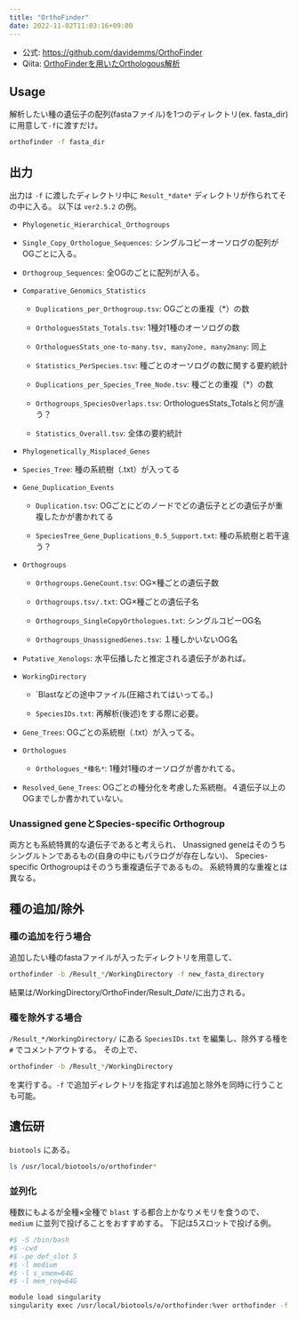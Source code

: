 ```yaml
---
title: "OrthoFinder"
date: 2022-11-02T11:03:16+09:00
---
```


- 公式: https://github.com/davidemms/OrthoFinder
- Qiita: [OrthoFinderを用いたOrthologous解析](https://qiita.com/okuman/items/c7ef9588e990a670d3ee)

## Usage
解析したい種の遺伝子の配列(fastaファイル)を1つのディレクトリ(ex. fasta_dir)に用意して`-f`に渡すだけ。

```sh
orthofinder -f fasta_dir
```


## 出力

出力は `-f` に渡したディレクトリ中に `Result_*date*` ディレクトリが作られてその中に入る。
以下は `ver2.5.2` の例。

- `Phylogenetic_Hierarchical_Orthogroups`


- `Single_Copy_Orthologue_Sequences`: シングルコピーオーソログの配列がOGごとに入る。

- `Orthogroup_Sequences`: 全OGのごとに配列が入る。

- `Comparative_Genomics_Statistics`

	- `Duplications_per_Orthogroup.tsv`: OGごとの重複（*）の数

	- `OrthologuesStats_Totals.tsv`: 1種対1種のオーソログの数

	- `OrthologuesStats_one-to-many.tsv, many2one, many2many`: 同上

	- `Statistics_PerSpecies.tsv`: 種ごとのオーソログの数に関する要約統計

	- `Duplications_per_Species_Tree_Node.tsv`: 種ごとの重複（*）の数

	- `Orthogroups_SpeciesOverlaps.tsv`: OrthologuesStats_Totalsと何が違う？

	- `Statistics_Overall.tsv`: 全体の要約統計

- `Phylogenetically_Misplaced_Genes`

- `Species_Tree`: 種の系統樹（.txt）が入ってる

- `Gene_Duplication_Events`

	- `Duplication.tsv`: OGごとにどのノードでどの遺伝子とどの遺伝子が重複したかが書かれてる

	- `SpeciesTree_Gene_Duplications_0.5_Support.txt`: 種の系統樹と若干違う？

- `Orthogroups`

	- `Orthogroups.GeneCount.tsv`: OG×種ごとの遺伝子数

	- `Orthogroups.tsv/.txt`: OG×種ごとの遺伝子名

	- `Orthogroups_SingleCopyOrthologues.txt`: シングルコピーOG名

	- `Orthogroups_UnassignedGenes.tsv`: １種しかいないOG名

- `Putative_Xenologs`: 水平伝播したと推定される遺伝子があれば。

- `WorkingDirectory`

	- `Blastなどの途中ファイル(圧縮されてはいってる。)

	- `SpeciesIDs.txt`: 再解析(後述)をする際に必要。

- `Gene_Trees`: OGごとの系統樹（.txt）が入ってる。

- `Orthologues`

	- `Orthologues_*種名*`: 1種対1種のオーソログが書かれてる。

- `Resolved_Gene_Trees`: OGごとの種分化を考慮した系統樹。４遺伝子以上のOGまでしか書かれていない。

### Unassigned geneとSpecies-specific Orthogroup

両方とも系統特異的な遺伝子であると考えられ、
Unassigned geneはそのうちシングルトンであるもの(自身の中にもパラログが存在しない)、
Species-specific Orthogroupはそのうち重複遺伝子であるもの。
系統特異的な重複とは異なる。


## 種の追加/除外

### 種の追加を行う場合

追加したい種のfastaファイルが入ったディレクトリを用意して、

```sh
orthofinder -b /Result_*/WorkingDirectory -f new_fasta_directory
```

結果は/WorkingDirectory/OrthoFinder/Result_*Date*/に出力される。

### 種を除外する場合

`/Result_*/WorkingDirectory/` にある `SpeciesIDs.txt` を編集し、除外する種を `#` でコメントアウトする。
その上で、

```sh
orthofinder -b /Result_*/WorkingDirectory
```

を実行する。`-f` で追加ディレクトリを指定すれば追加と除外を同時に行うことも可能。


## 遺伝研

`biotools` にある。

```sh
ls /usr/local/biotools/o/orthofinder*
```

### 並列化

種数にもよるが全種×全種で `blast` する都合上かなりメモリを食うので、
`medium` に並列で投げることをおすすめする。
下記は5スロットで投げる例。

```sh
#$ -S /bin/bash
#$ -cwd
#$ -pe def_slot 5
#$ -l medium
#$ -l s_vmem=64G
#$ -l mem_req=64G

module load singularity
singularity exec /usr/local/biotools/o/orthofinder:%ver orthofinder -f dir -t 5 -a 5
```
